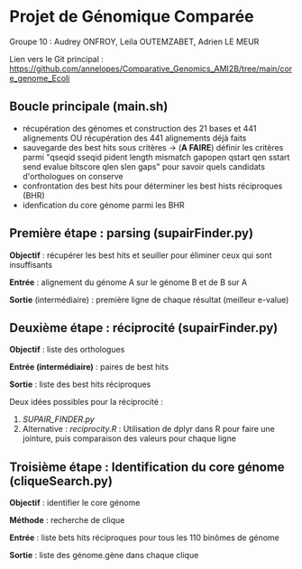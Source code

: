# Projet de Génomique Comparée
Groupe 10 : Audrey ONFROY, Leila OUTEMZABET, Adrien LE MEUR

Lien vers le Git principal : https://github.com/annelopes/Comparative_Genomics_AMI2B/tree/main/core_genome_Ecoli

## Boucle principale (main.sh)
- récupération des génomes et construction des 21 bases et 441 alignements OU récupération des 441 alignements déjà faits
- sauvegarde des best hits sous critères
 → (**A FAIRE**) définir les critères parmi "qseqid sseqid pident length mismatch gapopen qstart qen sstart send evalue bitscore qlen slen gaps" pour savoir quels candidats d'orthologues on conserve
- confrontation des best hits pour déterminer les best hists réciproques (BHR)
- idenfication du core génome parmi les BHR

## Première étape : parsing (supairFinder.py)
**Objectif** : récupérer les best hits et seuiller pour éliminer ceux qui sont insuffisants

**Entrée** : alignement du génome A sur le génome B et de B sur A

**Sortie** (intermédiaire) : première ligne de chaque résultat (meilleur e-value)


## Deuxième étape : réciprocité (supairFinder.py)
**Objectif** : liste des orthologues

**Entrée (intermédiaire)** : paires de best hits

**Sortie** : liste des best hits réciproques


Deux idées possibles pour la réciprocité :
1) *SUPAIR_FINDER.py*
2) Alternative : *reciprocity.R* : Utilisation de dplyr dans R pour faire une jointure, puis comparaison des valeurs pour chaque ligne

## Troisième étape : Identification du core génome (cliqueSearch.py)
**Objectif** : identifier le core génome

**Méthode** : recherche de clique

**Entrée** : liste bets hits réciproques pour tous les 110 binômes de génome

**Sortie** : liste des génome.gène dans chaque clique
